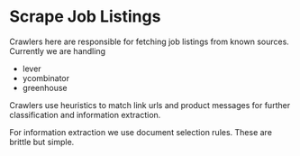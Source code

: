 # Scrape Job Listings

Crawlers here are responsible for fetching job listings from known sources. Currently we are handling
- lever
- ycombinator
- greenhouse

Crawlers use heuristics to match link urls and product messages for further classification and information extraction.

For information extraction we use document selection rules. These are brittle but simple.

